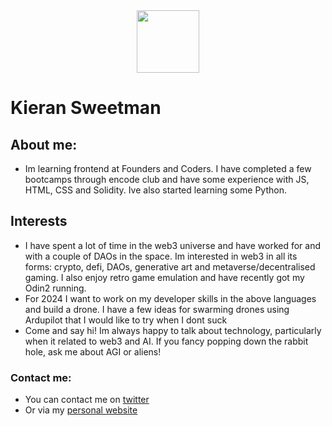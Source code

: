 

<div id="header" align="center">
  <img src="https://media.giphy.com/media/3o7TKnvDNYADdLYZIQ/giphy.gif" width="100"/>
</div>


# Kieran Sweetman
## About me:
* Im learning frontend at Founders and Coders.  I have completed a few bootcamps through encode club and have some experience with JS, HTML, CSS and Solidity.  Ive also started learning some Python.
## Interests
* I have spent a lot of time in the web3 universe and have worked for and with a couple of DAOs in the space.  Im interested in web3 in all its forms: crypto, defi, DAOs, generative art and metaverse/decentralised gaming.  I also enjoy retro game emulation and have recently got my Odin2 running.
* For 2024 I want to work on my developer skills in the above languages and build a drone.  I have a few ideas for swarming drones using Ardupilot that I would like to try when I dont suck
* Come and say hi! Im always happy to talk about technology, particularly when it related to web3 and AI.  If you fancy popping down the rabbit hole, ask me about AGI or aliens!
 ### Contact me:
 - You can contact me on [twitter](https://www.twitter.com/thepowerof23)
 - Or via my [personal website](http://giantflyingegg.com)
   
